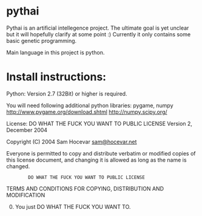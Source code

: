 pythai
==========================================================================
Pythai is an artificial intellegence project. The ultimate goal is yet
unclear but it will hopefully clarify at some point :) Currently it only contains
some basic genetic programming. 

Main language in this project is python.

Install instructions:
=====================
Python:
Version 2.7 (32Bit) or higher is required.

You will need following additional python libraries: pygame, numpy
http://www.pygame.org/download.shtml
http://numpy.scipy.org/

License:
            DO WHAT THE FUCK YOU WANT TO PUBLIC LICENSE 
                    Version 2, December 2004 

 Copyright (C) 2004 Sam Hocevar <sam@hocevar.net> 

 Everyone is permitted to copy and distribute verbatim or modified 
 copies of this license document, and changing it is allowed as long 
 as the name is changed. 

            DO WHAT THE FUCK YOU WANT TO PUBLIC LICENSE 
   TERMS AND CONDITIONS FOR COPYING, DISTRIBUTION AND MODIFICATION 

  0. You just DO WHAT THE FUCK YOU WANT TO.

